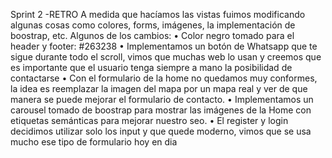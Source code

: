 Sprint 2 -RETRO
A medida que hacíamos las vistas fuimos modificando algunas cosas como colores, forms, imágenes, la implementación de boostrap, etc.
Algunos de los cambios:
•	Color negro tomado para el header y footer: #263238
•	Implementamos un botón de Whatsapp que te sigue durante todo el scroll, vimos que muchas web lo usan y creemos que es importante que el usuario tenga siempre a mano la posibilidad de contactarse
•	Con el formulario de la home no quedamos muy conformes, la idea es reemplazar la imagen del mapa por un mapa real y ver de que manera se puede mejorar el formulario de contacto.
•	Implementamos un carousel tomado de boostrap para mostrar las imágenes de la Home con etiquetas semánticas para mejorar nuestro seo.
•	El register y login decidimos utilizar solo los input y que quede moderno, vimos que se usa mucho ese tipo de formulario hoy en dia
